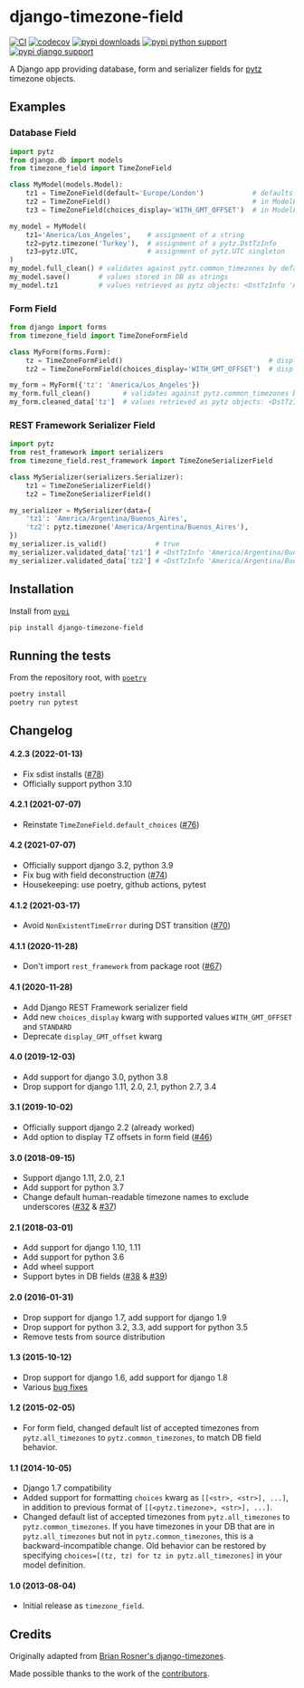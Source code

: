 # django-timezone-field

[![CI](https://github.com/mfogel/django-timezone-field/actions/workflows/ci.yml/badge.svg?branch=main)](https://github.com/mfogel/django-timezone-field/actions)
[![codecov](https://codecov.io/gh/mfogel/django-timezone-field/branch/main/graph/badge.svg?token=Rwekzmim3l)](https://codecov.io/gh/mfogel/django-timezone-field)
[![pypi downloads](https://img.shields.io/pypi/dm/django-timezone-field.svg)](https://pypi.python.org/pypi/django-timezone-field/)
[![pypi python support](https://img.shields.io/pypi/pyversions/django-timezone-field.svg)](https://pypi.python.org/pypi/django-timezone-field/)
[![pypi django support](https://img.shields.io/pypi/djversions/django-timezone-field.svg)](https://pypi.python.org/pypi/django-timezone-field/)

A Django app providing database, form and serializer fields for [pytz](http://pypi.python.org/pypi/pytz/) timezone objects.

## Examples

### Database Field

```py
import pytz
from django.db import models
from timezone_field import TimeZoneField

class MyModel(models.Model):
    tz1 = TimeZoneField(default='Europe/London')            # defaults supported
    tz2 = TimeZoneField()                                   # in ModelForm displays like "America/Los Angeles"
    tz3 = TimeZoneField(choices_display='WITH_GMT_OFFSET')  # in ModelForm displays like "GMT-08:00 America/Los Angeles"

my_model = MyModel(
    tz1='America/Los_Angeles',    # assignment of a string
    tz2=pytz.timezone('Turkey'),  # assignment of a pytz.DstTzInfo
    tz3=pytz.UTC,                 # assignment of pytz.UTC singleton
)
my_model.full_clean() # validates against pytz.common_timezones by default
my_model.save()       # values stored in DB as strings
my_model.tz1          # values retrieved as pytz objects: <DstTzInfo 'America/Los_Angeles' PST-1 day, 16:00:00 STD>
```

### Form Field

```py
from django import forms
from timezone_field import TimeZoneFormField

class MyForm(forms.Form):
    tz = TimeZoneFormField()                                    # displays like "America/Los Angeles"
    tz2 = TimeZoneFormField(choices_display='WITH_GMT_OFFSET')  # displays like "GMT-08:00 America/Los Angeles"

my_form = MyForm({'tz': 'America/Los_Angeles'})
my_form.full_clean()        # validates against pytz.common_timezones by default
my_form.cleaned_data['tz']  # values retrieved as pytz objects: <DstTzInfo 'America/Los_Angeles' PST-1 day, 16:00:00 STD>
```

### REST Framework Serializer Field

```py
import pytz
from rest_framework import serializers
from timezone_field.rest_framework import TimeZoneSerializerField

class MySerializer(serializers.Serializer):
    tz1 = TimeZoneSerializerField()
    tz2 = TimeZoneSerializerField()

my_serializer = MySerializer(data={
    'tz1': 'America/Argentina/Buenos_Aires',
    'tz2': pytz.timezone('America/Argentina/Buenos_Aires'),
})
my_serializer.is_valid()            # true
my_serializer.validated_data['tz1'] # <DstTzInfo 'America/Argentina/Buenos_Aires' LMT-1 day, 20:06:00 STD>
my_serializer.validated_data['tz2'] # <DstTzInfo 'America/Argentina/Buenos_Aires' LMT-1 day, 20:06:00 STD>
```

## Installation

Install from [`pypi`](https://pypi.org/project/django-timezone-field/)

```sh
pip install django-timezone-field
```

## Running the tests

From the repository root, with [`poetry`](https://python-poetry.org/)

```sh
poetry install
poetry run pytest
```

## Changelog

#### 4.2.3 (2022-01-13)

* Fix sdist installs ([#78](https://github.com/mfogel/django-timezone-field/issues/78))
* Officially support python 3.10

#### 4.2.1 (2021-07-07)

* Reinstate `TimeZoneField.default_choices` ([#76](https://github.com/mfogel/django-timezone-field/issues/76))

#### 4.2 (2021-07-07)

* Officially support django 3.2, python 3.9
* Fix bug with field deconstruction ([#74](https://github.com/mfogel/django-timezone-field/issues/74))
* Housekeeping: use poetry, github actions, pytest

#### 4.1.2 (2021-03-17)

* Avoid `NonExistentTimeError` during DST transition ([#70](https://github.com/mfogel/django-timezone-field/issues/70))

#### 4.1.1 (2020-11-28)

* Don't import `rest_framework` from package root ([#67](https://github.com/mfogel/django-timezone-field/issues/67))

#### 4.1 (2020-11-28)

* Add Django REST Framework serializer field
* Add new `choices_display` kwarg with supported values `WITH_GMT_OFFSET` and `STANDARD`
* Deprecate `display_GMT_offset` kwarg

#### 4.0 (2019-12-03)

* Add support for django 3.0, python 3.8
* Drop support for django 1.11, 2.0, 2.1, python 2.7, 3.4

#### 3.1 (2019-10-02)

* Officially support django 2.2 (already worked)
* Add option to display TZ offsets in form field ([#46](https://github.com/mfogel/django-timezone-field/issues/46))

#### 3.0 (2018-09-15)

* Support django 1.11, 2.0, 2.1
* Add support for python 3.7
* Change default human-readable timezone names to exclude underscores ([#32](https://github.com/mfogel/django-timezone-field/issues/32) & [#37](https://github.com/mfogel/django-timezone-field/issues/37))

#### 2.1 (2018-03-01)

* Add support for django 1.10, 1.11
* Add support for python 3.6
* Add wheel support
* Support bytes in DB fields ([#38](https://github.com/mfogel/django-timezone-field/issues/38) & [#39](https://github.com/mfogel/django-timezone-field/issues/39))

#### 2.0 (2016-01-31)

* Drop support for django 1.7, add support for django 1.9
* Drop support for python 3.2, 3.3, add support for python 3.5
* Remove tests from source distribution

#### 1.3 (2015-10-12)

* Drop support for django 1.6, add support for django 1.8
* Various [bug fixes](https://github.com/mfogel/django-timezone-field/issues?q=milestone%3A1.3)

#### 1.2 (2015-02-05)

* For form field, changed default list of accepted timezones from `pytz.all_timezones` to `pytz.common_timezones`, to match DB field behavior.

#### 1.1 (2014-10-05)

* Django 1.7 compatibility
* Added support for formatting `choices` kwarg as `[[<str>, <str>], ...]`, in addition to previous format of `[[<pytz.timezone>, <str>], ...]`.
* Changed default list of accepted timezones from `pytz.all_timezones` to `pytz.common_timezones`. If you have timezones in your DB that are in `pytz.all_timezones` but not in `pytz.common_timezones`, this is a backward-incompatible change. Old behavior can be restored by specifying `choices=[(tz, tz) for tz in pytz.all_timezones]` in your model definition.

#### 1.0 (2013-08-04)

* Initial release as `timezone_field`.

## Credits

Originally adapted from [Brian Rosner's django-timezones](https://github.com/brosner/django-timezones).

Made possible thanks to the work of the [contributors](https://github.com/mfogel/django-timezone-field/graphs/contributors).
